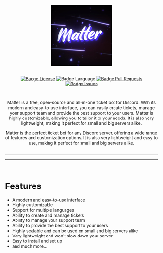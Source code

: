 <div align = center>

<img src=".github/resources/matter.gif" width="200" height="200" alt="banner">

<br>
<br>

<!-- ![Badge Workflow] -->
[![Badge License]][License]
![Badge Language]
[![Badge Pull Requests]][Pull Requests]
[![Badge Issues]][Issues]<br>

<br>

Matter is a free, open-source and all-in-one ticket bot for Discord. With its modern and easy-to-use interface, you can easily create tickets, manage your support team and provide the best support to your users. Matter is highly customizable, allowing you to tailor it to your needs. It is also very lightweight, making it perfect for small and big servers alike.

Matter is the perfect ticket bot for any Discord server, offering a wide range of features and customization options. It is also very lightweight and easy to use, making it perfect for small and big servers alike.
<br>
<br>

---

<!-- **[<kbd> <br> Install <br> </kbd>][Install]**
**[<kbd> <br> Quick Start <br> </kbd>][Quick Start]**
**[<kbd> <br> Configure <br> </kbd>][Configure]**
**[<kbd> <br> Contribute <br> </kbd>][Contribute]** -->

---

<br>

</div>

# Features

- A modern and easy-to-use interface
- Highly customizable
- Support for multiple languages
- Ability to create and manage tickets
- Ability to manage your support team
- Ability to provide the best support to your users
- Highly scalable and can be used on small and big servers alike
- Very lightweight and won't slow down your server
- Easy to install and set up
- and much more...

<br>
<br>

</div>

<!-- # Special Thanks

<br>

**[wlroots]** - *For powering Matter in the past*

**[tinywl]** - *For showing how 2 do stuff*

**[Sway]** - *For showing how 2 do stuff the overkill way*

**[Vivarium]** - *For showing how 2 do stuff the simple way*

**[dwl]** - *For showing how 2 do stuff the hacky way*

**[Wayfire]** - *For showing how 2 do some graphics stuff* -->

<!----------------------------------------------------------------------------->

<!-- [Configure]: https://wiki.Matter.org/Configuring/Configuring-Matter/ -->

[Pull Requests]: https://github.com/kaeeraa/Matter/pulls
[Issues]: https://github.com/kaeeraa/Matter/issues

<!-- [Contribute]: https://wiki.Matter.org/Contributing-and-Debugging/
[Install]: https://wiki.Matter.org/Getting-Started/Installation/
[Quick Start]: https://wiki.Matter.org/Getting-Started/Master-Tutorial/ -->
[License]: LICENSE

<!----------------------------------{ Thanks }--------------------------------->

<!-- [Vivarium]: https://github.com/inclement/vivarium
[WlRoots]: https://gitlab.freedesktop.org/wlroots/wlroots
[Wayfire]: https://github.com/WayfireWM/wayfire
[TinyWl]: https://gitlab.freedesktop.org/wlroots/wlroots/-/blob/master/tinywl/tinywl.c
[Sway]: https://github.com/swaywm/sway
[DWL]: https://codeberg.org/dwl/dwl -->

<!----------------------------------{ Images }--------------------------------->

<!-- [Preview A]: https://i.ibb.co/C1yTb0r/falf.png
[Preview B]: https://linfindel.github.io/cdn/Matter-preview-b.png
[Preview C]: https://i.ibb.co/B3GJg28/20221126-20h53m26s-grim.png -->

<!----------------------------------{ Badges }--------------------------------->

<!-- [Badge Workflow]: https://github.com/kaeeraa/Matter/actions/workflows/ci.yaml/badge.svg -->

[Badge Issues]: https://img.shields.io/github/issues/kaeeraa/Matter
[Badge Pull Requests]: https://img.shields.io/github/issues-pr/kaeeraa/Matter
[Badge Language]: https://img.shields.io/github/languages/top/kaeeraa/Matter
[Badge License]: https://img.shields.io/github/license/kaeeraa/Matter

<!-- actually stoled readme from https://github.com/kaeeraa/Matter , thanks u  -->